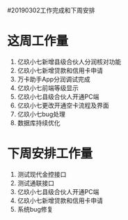 #20190302工作完成和下周安排

# 这周工作量
1. 亿玖小七新增县级合伙人分润核对功能
2. 亿玖小七新增贷款和信用卡申请
3. 万卡助手App分润调试完成
4. 亿玖小七前端等级显示
5. 亿玖小七县级合伙人开通PC端
6. 亿玖小七更改开通空卡流程及界面
7. 亿玖小七bug处理
8. 数据库持续优化

# 下周安排工作量

1. 测试现代金控接口
2. 测试通联接口
3. 亿玖小七县级合伙人开通PC端
4. 亿玖小七新增贷款和信用卡申请
5. 系统bug修复